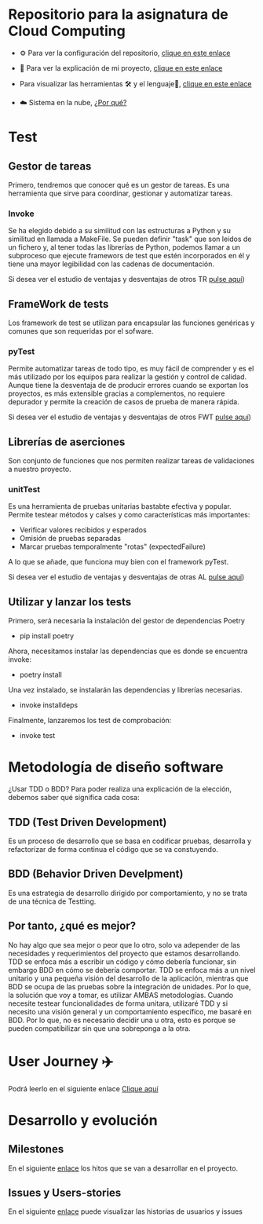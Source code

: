 ﻿# Repositorio para la asignatura de Cloud Computing
- ⚙️ Para ver la configuración del repositorio, [clique en este enlace](doc/configuración.md)

- 📔 Para ver la explicación de mi proyecto, [clique en este enlace](doc/explicacionProyecto.md)

- Para visualizar las herramientas 🛠️ y el lenguaje🐍, [clique en este enlace](doc/herramientasYLenguaje.md)
- ☁️ Sistema en la nube, [¿Por qué?](doc/sistemaNube.md)


# Test
## Gestor de tareas
Primero, tendremos que conocer qué es un gestor de tareas. Es una herramienta que sirve para coordinar, gestionar y automatizar tareas.

### Invoke
Se ha elegido debido a su similitud con las estructuras a Python y su similitud en llamada a MakeFile. Se pueden definir "task" que son leidos de un fichero y, al tener todas las librerías de Python, podemos llamar a un subproceso que ejecute framewors de test que estén incorporados en él y tiene una mayor legibilidad con las cadenas de documentación.

Si desea ver el estudio de ventajas y desventajas de otros TR [pulse aquí](doc/gestoresTareas.md))
## FrameWork de tests
Los framework de test se utilizan para encapsular las funciones genéricas y comunes que son requeridas por el sofware.
### pyTest
Permite automatizar tareas de todo tipo, es muy fácil de comprender y es el más utilizado por los equipos para realizar la gestión y control de calidad.
Aunque tiene la desventaja de de producir errores cuando se exportan los proyectos, es más extensible gracias a complementos, no requiere depurador y permite la creación de casos de prueba de manera rápida.

Si desea ver el estudio de ventajas y desventajas de otros FWT [pulse aquí](doc/frameworkTest.md))

## Librerías de aserciones
Son conjunto de funciones que nos permiten realizar tareas de validaciones a nuestro proyecto.
### unitTest
Es una herramienta de pruebas unitarias bastabte efectiva y popular. Permite testear métodos y calses y como características más importantes:
- Verificar valores recibidos y esperados
- Omisión de pruebas separadas
- Marcar pruebas temporalmente "rotas" (expectedFailure)

A lo que se añade, que funciona muy bien con el framework pyTest.

Si desea ver el estudio de ventajas y desventajas de otras AL [pulse aquí](doc/libreriasAserciones.md))

## Utilizar y lanzar los tests
Primero, será necesaria la instalación del gestor de dependencias Poetry
- pip install poetry

Ahora, necesitamos instalar las dependencias que es donde se encuentra invoke:
- poetry install 

Una vez instalado, se instalarán las dependencias y librerías necesarias.
- invoke installdeps

Finalmente, lanzaremos los test de comprobación:
- invoke test

# Metodología de diseño software
¿Usar TDD o BDD?
Para poder realiza una explicación de la elección, debemos saber qué significa cada cosa:
## TDD (Test Driven Development)
Es un proceso de desarrollo que se basa en codificar pruebas, desarrolla y refactorizar de forma continua el código que se va constuyendo.
## BDD (Behavior Driven Develpment)
Es una estrategia de desarrollo dirigido por comportamiento, y no se trata de una técnica de Testting.

## Por tanto, ¿qué es mejor?
No hay algo que sea mejor o peor que lo otro, solo va  adepender de las necesidades y requerimientos del proyecto que estamos desarrollando. TDD se enfoca más a escribir un código y cómo debería funcionar, sin embargo BDD en cómo se debería comportar. TDD se enfoca más a un nivel unitario y una pequeña visión del desarrollo de la aplicación, mientras que BDD se ocupa de las pruebas sobre la integración de unidades.
Por lo que, la solución que voy a tomar, es utilizar AMBAS metodologías. Cuando necesite testear funcionalidades de forma unitara, utilizaré TDD y si necesito una visión general y un comportamiento específico, me basaré en BDD. 
Por lo que, no es necesario decidir una u otra, esto es porque se pueden compatibilizar sin que una sobreponga a la otra.

# User Journey ✈️
Podrá leerlo en el siguiente enlace [Clique aquí](https://github.com/jcgq/MII_CC_UGR/wiki)

# Desarrollo y evolución
## Milestones
En el siguiente [enlace](https://github.com/jcgq/MII_CC_UGR/milestones) los hitos que se van a desarrollar en el proyecto.

## Issues y Users-stories
En el siguiente [enlace](https://github.com/jcgq/MII_CC_UGR/issues) puede visualizar las historias de usuarios y issues
















